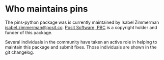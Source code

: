 # Who maintains pins

The pins-python package was is currently maintained by Isabel Zimmerman <isabel.zimmerman@posit.co>. [Posit Software, PBC](https://posit.co/products/open-source/) is a copyright holder and funder of this package.

Several individuals in the community have taken an active role in helping to maintain this package and submit fixes. Those individuals are shown in the git changelog.
